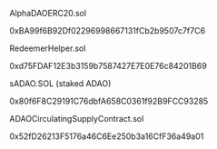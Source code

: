 AlphaDAOERC20.sol

0xBA99f6B92Df02296998667131fCb2b9507c7f7C6

RedeemerHelper.sol

0xd75FDAF12E3b3159b7587427E7E0E76c84201B69

sADAO.SOL (staked ADAO)

0x80f6F8C29191C76dbfA658C0361f92B9FCC93285

ADAOCirculatingSupplyContract.sol

0x52fD26213F5176a46C6Ee250b3a16CfF36a49a01
